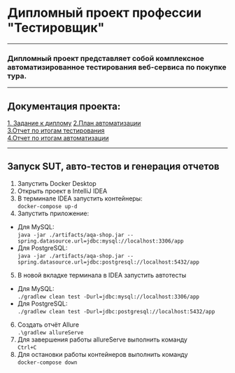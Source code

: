 #  Дипломный проект профессии "Тестировщик"
___
### Дипломный проект представляет собой комплексное автоматизированное тестирования веб-сервиса по покупке тура.
___

## Документация проекта:
[1. Задание к диплому](https://github.com/netology-code/qa-diploma/blob/master/README.md) 
[2.План автоматизации](https://github.com/RsnGrgrn/QADiplom/blob/master/docs/Plan.md)  
[3.Отчет по итогам тестирования](https://github.com/RsnGrgrn/QADiplom/blob/master/docs/Report.md)  
[4.Отчет по итогам автоматизации](https://github.com/RsnGrgrn/QADiplom/blob/master/docs/Summary.md)   

___
## Запуск SUT, авто-тестов и генерация отчетов

1. Запустить Docker Desktop  
2. Открыть проект в IntelliJ IDEA  
3. В терминале IDEA запустить контейнеры:  
`docker-compose up-d`  
4. Запустить приложение:
* Для MySQL:  
`java -jar ./artifacts/aqa-shop.jar -- spring.datasource.url=jdbc:mysql://localhost:3306/app`  
* Для PostgreSQL:  
`java -jar ./artifacts/aqa-shop.jar --spring.datasource.url=jdbc:postgresql://localhost:5432/app`  
5. В новой вкладке терминала в IDEA запустить автотесты
* Для MySQL:  
`./gradlew clean test -Durl=jdbc:mysql://localhost:3306/app`  
* Для PostgreSQL:  
`./gradlew clean test -Durl=jdbc:postgresql://localhost:5432/app`  
6. Создать отчёт Allure  
`.\gradlew allureServe`  
7. Для завершения работы allureServe выполнить команду  
`Ctrl+C`  
8. Для остановки работы контейнеров выполнить команду  
`docker-compose down`
